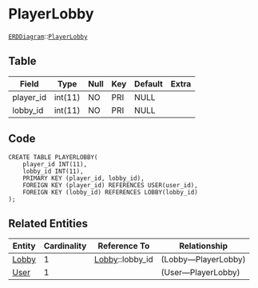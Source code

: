 # PlayerLobby
[```ERDDiagram```](/ERDDiagram.md)::[```PlayerLobby```](/PlayerLobby.md)

## Table

| Field | Type | Null | Key | Default | Extra |
|-----|-----|-----|-----|-----|-----|
| player_id | int(11) | NO | PRI | NULL |  |
| lobby_id | int(11) | NO | PRI | NULL |  |

## Code
```MySQL
CREATE TABLE PLAYERLOBBY(
	player_id INT(11),
	lobby_id INT(11),
	PRIMARY KEY (player_id, lobby_id),
	FOREIGN KEY (player_id) REFERENCES USER(user_id),
	FOREIGN KEY (lobby_id) REFERENCES LOBBY(lobby_id)
);
```

## Related Entities

| Entity | Cardinality | Reference To | Relationship |
|-----|-----|-----|-----|
| [Lobby](/Lobby.md) | 1 | [Lobby](/Lobby.md)::lobby_id | (Lobby—PlayerLobby) |
| [User](/User.md) | 1 |  | (User—PlayerLobby) |

